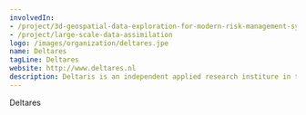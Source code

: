```yaml
---
involvedIn:
- /project/3d-geospatial-data-exploration-for-modern-risk-management-systems
- /project/large-scale-data-assimilation
logo: /images/organization/deltares.jpe
name: Deltares
tagLine: Deltares
website: http://www.deltares.nl
description: Deltaris is an independent applied research institure in the field of water and soil, globally working on smart innovations, solution and applications for people, environment and society.
---
```

Deltares
